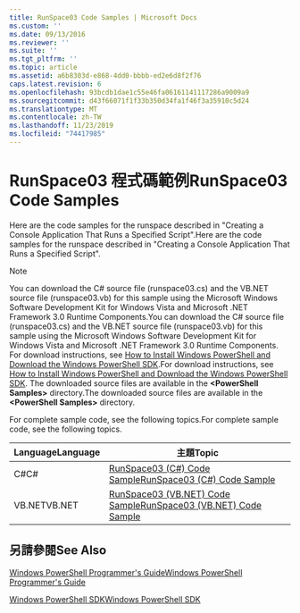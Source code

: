 ```yaml
---
title: RunSpace03 Code Samples | Microsoft Docs
ms.custom: ''
ms.date: 09/13/2016
ms.reviewer: ''
ms.suite: ''
ms.tgt_pltfrm: ''
ms.topic: article
ms.assetid: a6b8303d-e868-4dd0-bbbb-ed2e6d8f2f76
caps.latest.revision: 6
ms.openlocfilehash: 93bcdb1dae1c55e46fa06161141117286a9009a9
ms.sourcegitcommit: d43f66071f1f33b350d34fa1f46f3a35910c5d24
ms.translationtype: MT
ms.contentlocale: zh-TW
ms.lasthandoff: 11/23/2019
ms.locfileid: "74417985"
---
```

# <a name="runspace03-code-samples"></a><span data-ttu-id="37389-102">RunSpace03 程式碼範例</span><span class="sxs-lookup"><span data-stu-id="37389-102">RunSpace03 Code Samples</span></span>

<span data-ttu-id="37389-103">Here are the code samples for the runspace described in "Creating a Console Application That Runs a Specified Script".</span><span class="sxs-lookup"><span data-stu-id="37389-103">Here are the code samples for the runspace described in "Creating a Console Application That Runs a Specified Script".</span></span>

> [!NOTE]
> <span data-ttu-id="37389-104">You can download the C# source file (runspace03.cs) and the VB.NET source file (runspace03.vb) for this sample using the Microsoft Windows Software Development Kit for Windows Vista and Microsoft .NET Framework 3.0 Runtime Components.</span><span class="sxs-lookup"><span data-stu-id="37389-104">You can download the C# source file (runspace03.cs) and the VB.NET source file (runspace03.vb) for this sample using the Microsoft Windows Software Development Kit for Windows Vista and Microsoft .NET Framework 3.0 Runtime Components.</span></span> <span data-ttu-id="37389-105">For download instructions, see [How to Install Windows PowerShell and Download the Windows PowerShell SDK](/powershell/scripting/developer/installing-the-windows-powershell-sdk).</span><span class="sxs-lookup"><span data-stu-id="37389-105">For download instructions, see [How to Install Windows PowerShell and Download the Windows PowerShell SDK](/powershell/scripting/developer/installing-the-windows-powershell-sdk).</span></span>
> <span data-ttu-id="37389-106">The downloaded source files are available in the **\<PowerShell Samples>** directory.</span><span class="sxs-lookup"><span data-stu-id="37389-106">The downloaded source files are available in the **\<PowerShell Samples>** directory.</span></span>

<span data-ttu-id="37389-107">For complete sample code, see the following topics.</span><span class="sxs-lookup"><span data-stu-id="37389-107">For complete sample code, see the following topics.</span></span>

| <span data-ttu-id="37389-108">Language</span><span class="sxs-lookup"><span data-stu-id="37389-108">Language</span></span> |                                 <span data-ttu-id="37389-109">主題</span><span class="sxs-lookup"><span data-stu-id="37389-109">Topic</span></span>                                 |
| -------- | --------------------------------------------------------------------- |
| <span data-ttu-id="37389-110">C#</span><span class="sxs-lookup"><span data-stu-id="37389-110">C#</span></span>       | [<span data-ttu-id="37389-111">RunSpace03 (C#) Code Sample</span><span class="sxs-lookup"><span data-stu-id="37389-111">RunSpace03 (C#) Code Sample</span></span>](./runspace03-csharp-code-sample.md)     |
| <span data-ttu-id="37389-112">VB.NET</span><span class="sxs-lookup"><span data-stu-id="37389-112">VB.NET</span></span>   | [<span data-ttu-id="37389-113">RunSpace03 (VB.NET) Code Sample</span><span class="sxs-lookup"><span data-stu-id="37389-113">RunSpace03 (VB.NET) Code Sample</span></span>](./runspace03-vb-net-code-sample.md) |

## <a name="see-also"></a><span data-ttu-id="37389-114">另請參閱</span><span class="sxs-lookup"><span data-stu-id="37389-114">See Also</span></span>

[<span data-ttu-id="37389-115">Windows PowerShell Programmer's Guide</span><span class="sxs-lookup"><span data-stu-id="37389-115">Windows PowerShell Programmer's Guide</span></span>](./windows-powershell-programmer-s-guide.md)

[<span data-ttu-id="37389-116">Windows PowerShell SDK</span><span class="sxs-lookup"><span data-stu-id="37389-116">Windows PowerShell SDK</span></span>](../windows-powershell-reference.md)
